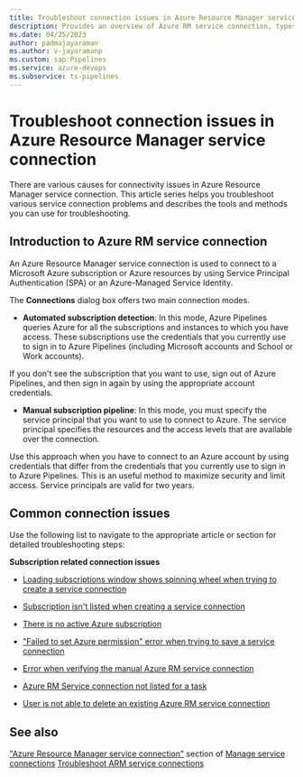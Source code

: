 ```yaml
---
title: Troubleshoot connection issues in Azure Resource Manager service connection
description: Provides an overview of Azure RM service connection, types of connection modes, and lists the tools used to troubleshoot various scenarios.
ms.date: 04/25/2023
author: padmajayaraman
ms.author: v-jayaramanp
ms.custom: sap:Pipelines
ms.service: azure-devops
ms.subservice: ts-pipelines
---
```


# Troubleshoot connection issues in Azure Resource Manager service connection

There are various causes for connectivity issues in Azure Resource Manager service connection. This article series helps you troubleshoot various service connection problems and describes the tools and methods you can use for troubleshooting.

## Introduction to Azure RM service connection

An Azure Resource Manager service connection is used to connect to a Microsoft Azure subscription or Azure resources by using Service Principal Authentication (SPA) or an Azure-Managed Service Identity.

The **Connections** dialog box offers two main connection modes.

- **Automated subscription detection**: In this mode, Azure Pipelines queries Azure for all the subscriptions and instances to which you have access. These subscriptions use the credentials that you currently use to sign in to Azure Pipelines (including Microsoft accounts and School or Work accounts).

If you don't see the subscription that you want to use, sign out of Azure Pipelines, and then sign in again by using the appropriate account credentials.

- **Manual subscription pipeline**: In this mode, you must specify the service principal that you want to use to connect to Azure. The service principal specifies the resources and the access levels that are available over the connection.

Use this approach when you have to connect to an Azure account by using credentials that differ from the credentials that you currently use to sign in to Azure Pipelines. This is an useful method to maximize security and limit access. Service principals are valid for two years.

## Common connection issues

Use the following list to navigate to the appropriate article or section for detailed troubleshooting steps:

**Subscription related connection issues**

- [Loading subscriptions window shows spinning wheel when trying to create a service connection](troubleshoot-subscription-related-scenarios.md#loading-subscriptions-window-shows-spinning-wheel-when-trying-to-create-a-service-connection)

- [Subscription isn't listed when creating a service connection](troubleshoot-subscription-related-scenarios.md#subscription-isnt-listed-when-creating-a-service-connection)

- [There is no active Azure subscription](troubleshoot-subscription-related-scenarios.md)


- ["Failed to set Azure permission" error when trying to save a service connection](troubleshoot-azure-rm-scenarios-while-creating-service-connections.md#failed-to-set-azure-permission-error-when-trying-to-save-a-service-connection)

- [Error when verifying the manual Azure RM service connection](troubleshoot-azure-rm-scenarios-while-creating-service-connections.md#error-when-verifying-the-manual-azure-rm-service-connection)

- [Azure RM Service connection not listed for a task](troubleshoot-azure-rm-scenarios-while-editing-updating-service-connections.md#azure-rm-service-connection-not-listed-for-a-task)

- [User is not able to delete an existing Azure RM service connection](troubleshoot-azure-rm-scenarios-while-editing-updating-service-connections.md#user-is-not-able-to-delete-an-existing-azure-rm-service-connection)

## See also

["Azure Resource Manager service connection"](/azure/devops/pipelines/library/service-endpoints?view=azure-devops&tabs=yaml&preserve-view=true) section of [Manage service connections](/azure/devops/pipelines/library/service-endpoints?view=azure-devops&preserve-view=true&tabs=yaml)
[Troubleshoot ARM service connections](/azure/devops/pipelines/release/azure-rm-endpoint?view=azure-devops&preserve-view=true)
